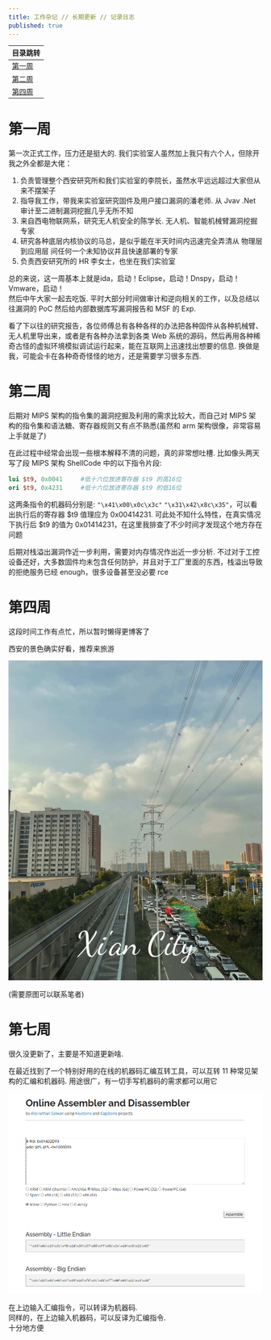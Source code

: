 ```yaml
---
title: 工作杂记 // 长期更新 // 记录日志
published: true
---
```


| 目录跳转 |
|--------|
| [第一周](#第一周) |
| [第二周](#第二周) |
| [第四周](#第四周) |

# [](#header-31)第一周

第一次正式工作，压力还是挺大的. 我们实验室人虽然加上我只有六个人，但除开我之外全都是大佬：  
1. 负责管理整个西安研究所和我们实验室的李院长，虽然水平远远超过大家但从来不摆架子  
2. 指导我工作，带我来实验室研究固件及用户接口漏洞的潘老师. 从 Jvav .Net 审计至二进制漏洞挖掘几乎无所不知  
3. 来自西电物联网系，研究无人机安全的陈学长. 无人机、智能机械臂漏洞挖掘专家  
4. 研究各种底层内核协议的马总，是似乎能在半天时间内迅速完全弄清从 物理层到应用层 间任何一个未知协议并且快速部署的专家  
5. 负责西安研究所的 HR 李女士，也坐在我们实验室  

总的来说，这一周基本上就是ida，启动！Eclipse，启动！Dnspy，启动！Vmware，启动！  
然后中午大家一起去吃饭. 平时大部分时间做审计和逆向相关的工作，以及总结以往漏洞的 PoC 然后给内部数据库写漏洞报告和 MSF 的 Exp.  

看了下以往的研究报告，各位师傅总有各种各样的办法把各种固件从各种机械臂、无人机里导出来，或者是有各种办法拿到各类 Web 系统的源码，然后再用各种稀奇古怪的虚拟环境模拟调试运行起来，能在互联网上迅速找出想要的信息. 换做是我，可能会卡在各种奇奇怪怪的地方，还是需要学习很多东西.  

# [](#header-31)第二周

后期对 MIPS 架构的指令集的漏洞挖掘及利用的需求比较大，而自己对 MIPS 架构的指令集和语法糖、寄存器规则又有点不熟悉(虽然和 arm 架构很像，非常容易上手就是了)

在此过程中经常会出现一些根本解释不清的问题，真的非常想吐槽. 比如像头两天写了段 MIPS 架构 ShellCode 中的以下指令片段: 

```mips
lui $t9, 0x0041     #低十六位放进寄存器 $t9 的高16位
ori $t9, 0x4231     #低十六位放进寄存器 $t9 的低16位
```

这两条指令的机器码分别是: `"\x41\x00\x0c\x3c"` `"\x31\x42\x8c\x35"`，可以看出执行后的寄存器 $t9 值理应为 0x00414231. 可此处不知什么特性，在真实情况下执行后 $t9 的值为 0x01414231，在这里我排查了不少时间才发现这个地方存在问题

后期对栈溢出漏洞作近一步利用，需要对内存情况作出近一步分析. 不过对于工控设备还好，大多数固件均未包含任何防护，并且对于工厂里面的东西，栈溢出导致的拒绝服务已经 enough，很多设备甚至没必要 rce

# [](#header-31)第四周

这段时间工作有点忙，所以暂时懒得更博客了

西安的景色确实好看，推荐来旅游

![/image/flag.jpg](/image/flag1.jpg)

(需要原图可以联系笔者)

# [](#header-31)第七周

很久没更新了，主要是不知道更新啥.  

在最近找到了一个特别好用的在线的机器码汇编互转工具，可以互转 11 种常见架构的汇编和机器码. 用途很广，有一切手写机器码的需求都可以用它

![/image/flag.jpg](/image/2024-09-05-1.png)

在上边输入汇编指令，可以转译为机器码.  
同样的，在上边输入机器码，可以反译为汇编指令.  
十分地方便
